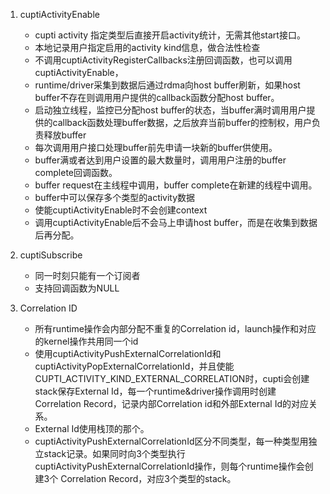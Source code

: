 1. cuptiActivityEnable
   * cupti activity 指定类型后直接开启activity统计，无需其他start接口。
   * 本地记录用户指定启用的activity kind信息，做合法性检查
   * 不调用cuptiActivityRegisterCallbacks注册回调函数，也可以调用cuptiActivityEnable，
   * runtime/driver采集到数据后通过rdma向host buffer刷新，如果host buffer不存在则调用用户提供的callback函数分配host buffer。
   * 启动独立线程，监控已分配host buffer的状态，当buffer满时调用用户提供的callback函数处理buffer数据，之后放弃当前buffer的控制权，用户负责释放buffer
   * 每次调用用户接口处理buffer前先申请一块新的buffer供使用。
   * buffer满或者达到用户设置的最大数量时，调用用户注册的buffer complete回调函数。
   * buffer request在主线程中调用，buffer complete在新建的线程中调用。
   * buffer中可以保存多个类型的activity数据
   * 使能cuptiActivityEnable时不会创建context
   * 调用cuptiActivityEnable后不会马上申请host buffer，而是在收集到数据后再分配。

2. cuptiSubscribe
   * 同一时刻只能有一个订阅者
   * 支持回调函数为NULL

3. Correlation ID
   * 所有runtime操作会内部分配不重复的Correlation id，launch操作和对应的kernel操作共用同一个id
   * 使用cuptiActivityPushExternalCorrelationId和cuptiActivityPopExternalCorrelationId，并且使能CUPTI_ACTIVITY_KIND_EXTERNAL_CORRELATION时，cupti会创建stack保存External Id，每一个runtime&driver操作调用时创建Correlation Record，记录内部Correlation id和外部External Id的对应关系。
   * External Id使用栈顶的那个。
   * cuptiActivityPushExternalCorrelationId区分不同类型，每一种类型用独立stack记录。如果同时向3个类型执行cuptiActivityPushExternalCorrelationId操作，则每个runtime操作会创建3个 Correlation Record，对应3个类型的stack。

